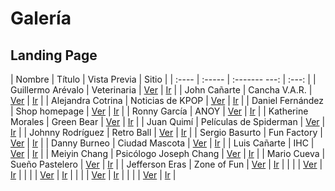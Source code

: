 # Galería

## Landing Page

| Nombre | Título | Vista  Previa | Sitio |
| :----  | :----- | :------- ---: | :---: |
| Guillermo Arévalo | Veterinaria | [Ver](imagenes/guillermo-arevalo.png) | [Ir](https://gjareval.github.io/veterinaria/) |
| John Cañarte | Cancha V.A.R. | [Ver](imagenes/john-cañarte.png) | [Ir](https://jecanart.github.io/proyectoLPage/) |
| Alejandra Cotrina | Noticias de KPOP | [Ver](imagenes/alejandra-cotrina.png) | [Ir](https://alenocot.github.io/LandingPage.github.io/) |
| Daniel Fernández | Shop homepage | [Ver](imagenes/daniel-fernandez.png) | [Ir](https://dafebust.github.io/) |
| Ronny García | ANOY | [Ver](imagenes/ronny-garcia.png) | [Ir](https://rsgarcia0203.github.io/Landing-Page/) |
| Katherine Morales | Green Bear | [Ver](imagenes/katherine-morales.png) | [Ir](https://kathmoralest.github.io/greenbear/) |
| Juan Quimí | Películas de Spiderman | [Ver](imagenes/juan-quimi.png) | [Ir](https://juanfr1.github.io/Proyecto03/) |
| Johnny Rodríguez | Retro Ball | [Ver](imagenes/johnny-rodriguez.png) | [Ir](https://santi0ne.github.io/Bootstrap-e-commerce/) |
| Sergio Basurto | Fun Factory | [Ver](imagenes/sergio-basurto.png) | [Ir](https://sebasurto.github.io/bootstrap/#!) |
| Danny Burneo | Ciudad Mascota |  [Ver](imagenes/danny-burneo.png) | [Ir](https://burneodanny.github.io/LandingPage/) |
| Luis Cañarte | IHC | [Ver](imagenes/luis-cañarte.png) | [Ir](https://gabrielcanarte14.github.io/Landing/) |
| Meiyin Chang | Psicólogo Joseph Chang | [Ver](imagenes/meiyin-chang.png) | [Ir](https://meiyincr3.github.io/WebPage/) |
| Mario Cueva | Sueño Pastelero | [Ver](imagenes/mario-cueva.png) | [Ir](https://steevens98.github.io/Bootstrap/) |
| Jefferson Eras | Zone of Fun | [Ver](imagenes/jefferson-eras.png) | [Ir](https://jefferaslindao.github.io/bootstrap/) |
|  | | [Ver](imagenes/.png) | [Ir]() |
|  | | [Ver](imagenes/.png) | [Ir]() |
|  | | [Ver](imagenes/.png) | [Ir]() |
|  | | [Ver](imagenes/.png) | [Ir]() |